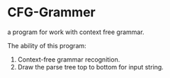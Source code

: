 # CFG-Grammer
a program for work with context free grammar.  

The ability of this program:
1. Context-free grammar recognition.
2. Draw the parse tree top to bottom for input string.
